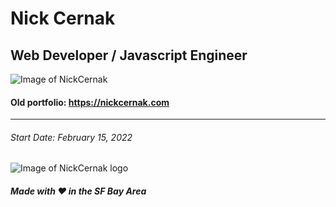 # Nick Cernak
## Web Developer / Javascript Engineer
![Image of NickCernak](https://pbs.twimg.com/profile_images/1471610893356044290/PWLqIAHi_400x400.jpg)
#### Old portfolio: https://nickcernak.com
---

###### Start Date: February 15, 2022
![Image of NickCernak logo](https://nickcernak.com/wp-content/uploads/2021/06/logo-white-n-footer.png)
##### Made with ❤️ in the SF Bay Area
